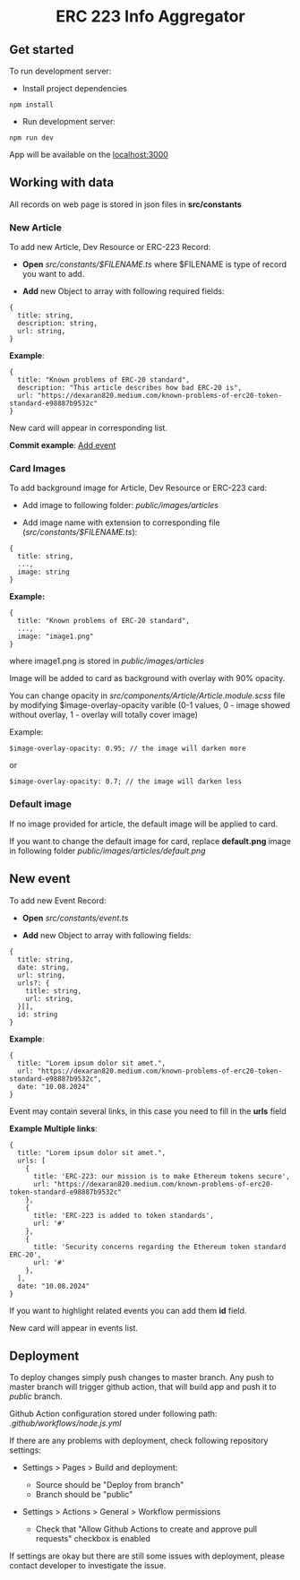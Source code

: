 <h1 style="text-align: center">ERC 223 Info Aggregator</h1>

<h2>Get started</h2>

To run development server:

- Install project dependencies
```` 
npm install 
````

- Run development server:

````
npm run dev
````

App will be available on the [localhost:3000](localhost:3000)

<h2>Working with data</h2>

All records on web page is stored in json files in **src/constants**

<h3>New Article</h3>

To add new Article, Dev Resource or ERC-223 Record:

- **Open** *src/constants/$FILENAME.ts* where $FILENAME is type of record you want to add.

- **Add** new Object to array with following required fields:

````
{
  title: string,
  description: string,
  url: string,
}
````

**Example**: 

````
{
  title: "Known problems of ERC-20 standard",
  description: "This article describes how bad ERC-20 is",
  url: "https://dexaran820.medium.com/known-problems-of-erc20-token-standard-e98887b9532c"
}
````

New card will appear in corresponding list.


**Commit example**: [Add event](https://github.com/Dalcor/github.io/commit/0c5d868ce7d5608a6fd9af664310bfcfac1514b6)

<h3>Card Images</h3>

To add background image for Article, Dev Resource or ERC-223 card:

- Add image to following folder: *public/images/articles*

- Add image name with extension to corresponding file (*src/constants/$FILENAME.ts*):

````
{
  title: string,
  ...,
  image: string 
}
````

**Example:**

````
{
  title: "Known problems of ERC-20 standard",
  ...,
  image: "image1.png"
}
````

where image1.png is stored in *public/images/articles*

Image will be added to card as background with overlay with 90% opacity.

You can change opacity in *src/components/Article/Article.module.scss* file by modifying 
$image-overlay-opacity varible (0-1 values, 0 - image showed without overlay, 1 - overlay will totally cover image)

Example: 

````
$image-overlay-opacity: 0.95; // the image will darken more
````

or

````
$image-overlay-opacity: 0.7; // the image will darken less
````

<h3>Default image</h3>

If no image provided for article, the default image will be applied to card. 

If you want to change the default image for card, replace **default.png** 
image in following folder *public/images/articles/default.png*

<h2>New event</h2>

To add new Event Record:

- **Open** *src/constants/event.ts*

- **Add** new Object to array with following fields:

````
{
  title: string,
  date: string,
  url: string,
  urls?: {
    title: string,
    url: string,  
  }[],
  id: string
}
````

**Example**:

````
{
  title: "Lorem ipsum dolor sit amet.",
  url: "https://dexaran820.medium.com/known-problems-of-erc20-token-standard-e98887b9532c",
  date: "10.08.2024"
}
````

Event may contain several links, in this case you need to fill in the **urls** field

**Example Multiple links**:

````
{
  title: "Lorem ipsum dolor sit amet.",
  urls: [
    {
      title: 'ERC-223: our mission is to make Ethereum tokens secure',
      url: "https://dexaran820.medium.com/known-problems-of-erc20-token-standard-e98887b9532c"  
    },
    {
      title: 'ERC-223 is added to token standards',
      url: '#'  
    },
    {
      title: 'Security concerns regarding the Ethereum token standard ERC-20',
      url: '#'  
    },
  ],
  date: "10.08.2024"
}
````

If you want to highlight related events you can add them **id** field.

New card will appear in events list.

<h2>Deployment</h2>

To deploy changes simply push changes to master branch. Any push to master branch
will trigger github action, that will build app and push it to *public* branch. 

Github Action configuration stored under following path: *.github/workflows/node.js.yml*

If there are any problems with deployment, check following repository settings: 

- Settings > Pages > Build and deployment:

    - Source should be "Deploy from branch"
    - Branch should be "public"
    

- Settings > Actions > General > Workflow permissions

    - Check that "Allow Github Actions to create and approve pull requests" checkbox is enabled 
    
If settings are okay but there are still some issues with deployment, please contact developer to investigate the issue.